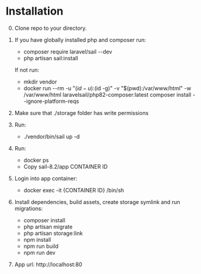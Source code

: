 # Installation

0. Clone repo to your directory.

1. If you have globally installed php and composer run:
    - composer require laravel/sail --dev
    - php artisan sail:install
    
   If not run:
   - mkdir vendor
   - docker run --rm -u "$(id -u):$(id -g)" -v "$(pwd):/var/www/html" -w /var/www/html laravelsail/php82-composer:latest composer install --ignore-platform-reqs
    
2. Make sure that ./storage folder has write permissions

3. Run:
    - ./vendor/bin/sail up -d
   
4. Run:
    - docker ps
    - Copy sail-8.2/app CONTAINER ID

5. Login into app container: 
    - docker exec -it {CONTAINER ID} /bin/sh

6. Install dependencies, build assets, create storage symlink and run migrations:
    - composer install
    - php artisan migrate
    - php artisan storage:link
    - npm install
    - npm run build
    - npm run dev
    
7. App url:
   http://localhost:80
